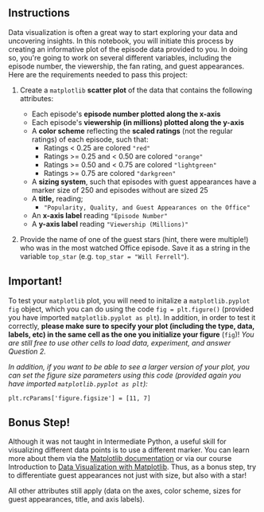 ## Instructions
Data visualization is often a great way to start exploring your data and uncovering insights. In this notebook, you will initiate this process by creating an informative plot of the episode data provided to you. In doing so, you're going to work on several different variables, including the episode number, the viewership, the fan rating, and guest appearances. Here are the requirements needed to pass this project:

1. Create a ```matplotlib``` **scatter plot** of the data that contains the following attributes:

   - Each episode's **episode number plotted along the x-axis**
   - Each episode's **viewership (in millions) plotted along the y-axis**
   - A **color scheme** reflecting the **scaled ratings** (not the regular ratings) of each episode, such that:
      * Ratings < 0.25 are colored ```"red"```
      * Ratings >= 0.25 and < 0.50 are colored ```"orange"```
      * Ratings >= 0.50 and < 0.75 are colored ```"lightgreen"```
      * Ratings >= 0.75 are colored ```"darkgreen"```
   - A **sizing system**, such that episodes with guest appearances have a marker size of 250 and episodes without are sized 25
   - A **title,** reading;
       * ```"Popularity, Quality, and Guest Appearances on the Office"```
   - An **x-axis label** reading ```"Episode Number"```
   - A **y-axis label** reading ```"Viewership (Millions)"```
   
2.  Provide the name of one of the guest stars (hint, there were multiple!) who was in the most watched Office episode. Save it as a string in the variable ```top_star``` (e.g. ```top_star = "Will Ferrell"```).

## Important!
To test your ```matplotlib``` plot, you will need to initalize a ```matplotlib.pyplot fig``` object, which you can do using the code ```fig = plt.figure()``` (provided you have imported ```matplotlib.pyplot as plt```). In addition, in order to test it correctly, **please make sure to specify your plot (including the type, data, labels, etc) in the same cell as the one you initialize your figure** (```fig```)! *You are still free to use other cells to load data, experiment, and answer Question 2.*

*In addition, if you want to be able to see a larger version of your plot, you can set the figure size parameters using this code (provided again you have imported ```matplotlib.pyplot as plt```):*

```plt.rcParams['figure.figsize'] = [11, 7]```

## Bonus Step!
Although it was not taught in Intermediate Python, a useful skill for visualizing different data points is to use a different marker. You can learn more about them via the  [Matplotlib documentation](https://matplotlib.org/stable/api/markers_api.html) or via our course Introduction to [Data Visualization with Matplotlib](https://app.datacamp.com/learn/courses/introduction-to-data-visualization-with-matplotlib). Thus, as a bonus step, try to differentiate guest appearances not just with size, but also with a star!

All other attributes still apply (data on the axes, color scheme, sizes for guest appearances, title, and axis labels).
